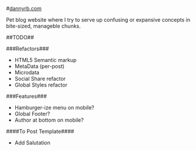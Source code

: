 #[dannyrb.com](http://dannyrb.com)

Pet blog website where I try to serve up confusing or expansive concepts in bite-sized, manageble chunks.

##TODO##

###Refactors###

- HTML5 Semantic markup
- MetaData (per-post)
- Microdata
- Social Share refactor
- Global Styles refactor

###Features###

- Hamburger-ize menu on mobile?
- Global Footer?
- Author at bottom on mobile?

####To Post Template####

- Add Salutation